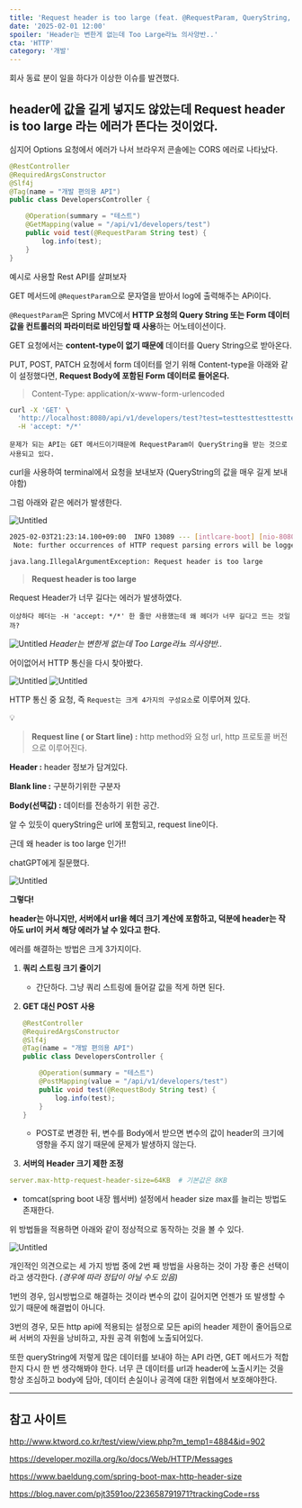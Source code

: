 ```yaml
---
title: 'Request header is too large (feat. @RequestParam, QueryString, CORS)'
date: '2025-02-01 12:00'
spoiler: 'Header는 변한게 없는데 Too Large라뇨 의사양반..'
cta: 'HTTP'
category: '개발'
---
```


회사 동료 분이 일을 하다가 이상한 이슈를 발견했다.

## header에 값을 길게 넣지도 않았는데 Request header is too large 라는 에러가 뜬다는 것이었다.

심지어 Options 요청에서 에러가 나서 브라우저 콘솔에는 CORS 에러로 나타났다. 

```java
@RestController
@RequiredArgsConstructor
@Slf4j
@Tag(name = "개발 편의용 API")
public class DevelopersController {

    @Operation(summary = "테스트")
    @GetMapping(value = "/api/v1/developers/test")
    public void test(@RequestParam String test) {
        log.info(test);
    }
}
```

예시로 사용할 Rest API를 살펴보자

GET 메서드에 `@RequestParam`으로 문자열을 받아서 log에 출력해주는 APi이다. 

`@RequestParam`은 Spring MVC에서 **HTTP 요청의 Query String 또는 Form 데이터 값을 컨트롤러의 파라미터로 바인딩할 때 사용**하는 어노테이션이다. 

GET 요청에서는 **content-type이 없기 때문에** 데이터를 Query String으로 받아온다.

PUT, POST, PATCH 요청에서 form 데이터를 얻기 위해 Content-type을 아래와 같이 설정했다면, **Request Body에 포함된 Form 데이터로 들어온다.** 

> Content-Type: application/x-www-form-urlencoded
> 

```bash
curl -X 'GET' \
  'http://localhost:8080/api/v1/developers/test?test=testtesttesttesttesttesttesttesttesttest......(중략)........testtesttesttesttesttesttesttesttesttesttesttesttesttesttesttesttesttesttesttesttesttesttesttesttesttesttesttesttesttesttest' \
  -H 'accept: */*'
```

`문제가 되는 API는 GET 메서드이기때문에 RequestParam이 QueryString을 받는 것으로 사용되고 있다. `

curl을 사용하여 terminal에서 요청을 보내보자 (QueryString의 값을 매우 길게 보내야함)

그럼 아래와 같은 에러가 발생한다.

![Untitled](./4.png)

```bash
2025-02-03T21:23:14.100+09:00  INFO 13089 --- [intlcare-boot] [nio-8080-exec-3] o.apache.coyote.http11.Http11Processor   : Error parsing HTTP request header
 Note: further occurrences of HTTP request parsing errors will be logged at DEBUG level.

java.lang.IllegalArgumentException: Request header is too large
```

> **Request header is too large**
> 

Request Header가 너무 길다는 에러가 발생하였다. 

`이상하다 헤더는 -H 'accept: */*' 한 줄만 사용했는데 왜 헤더가 너무 길다고 뜨는 것일까?`

![Untitled](./5.jpeg)
*Header는 변한게 없는데 Too Large라뇨 의사양반..*

어이없어서 HTTP 통신을 다시 찾아봤다.

![Untitled](./0.png)
![Untitled](./1.png)

HTTP 통신 중 요청, 즉 `Request는 크게 4가지의 구성요소`로 이루어져 있다. 

<aside>
💡

> **Request line ( or Start line) :** http method와 요청 url, http 프로토콜 버전으로 이루어진다. 

**Header :** header 정보가 담겨있다.

**Blank line :** 구분하기위한 구분자

**Body(선택값) :** 데이터를 전송하기 위한 공간.
> 
</aside>

알 수 있듯이 queryString은 url에 포함되고, request line이다.

근데 왜 header is too large 인가!! 

chatGPT에게 질문했다. 

![Untitled](./2.png)

**그렇다!** 

**header는 아니지만, 서버에서 url을 헤더 크기 계산에 포함하고, 덕분에 header는 작아도 url이 커서 해당 에러가 날 수 있다고 한다.**

에러를 해결하는 방법은 크게 3가지이다.

1. **쿼리 스트링 크기 줄이기**

   - 간단하다. 그냥 쿼리 스트링에 들어갈 값을 적게 하면 된다.

2. **GET 대신 POST 사용**
    
    ```java
    @RestController
    @RequiredArgsConstructor
    @Slf4j
    @Tag(name = "개발 편의용 API")
    public class DevelopersController {
    
        @Operation(summary = "테스트")
        @PostMapping(value = "/api/v1/developers/test")
        public void test(@RequestBody String test) {
            log.info(test);
        }
    }
    ```
    

   - POST로 변경한 뒤, 변수를 Body에서 받으면 변수의 값이 header의 크기에 영향을 주지 않기 때문에 문제가 발생하지 않는다. 

 

3. **서버의 Header 크기 제한 조정**

```yaml
server.max-http-request-header-size=64KB  # 기본값은 8KB
```

- tomcat(spring boot 내장 웹서버) 설정에서 header size max를 늘리는 방법도 존재한다. 

위 방법들을 적용하면 아래와 같이 정상적으로 동작하는 것을 볼 수 있다. 

![Untitled](./3.png)

개인적인 의견으로는 세 가지 방법 중에 2번 째 방법을 사용하는 것이 가장 좋은 선택이라고 생각한다. *(경우에 따라 정답이 아닐 수도 있음)*

1번의 경우, 임시방법으로 해결하는 것이라 변수의 값이 길어지면 언젠가 또 발생할 수 있기 때문에 해결법이 아니다.

3번의 경우, 모든 http api에 적용되는 설정으로 모든 api의 header 제한이 줄어듬으로써 서버의 자원을 낭비하고, 자원 공격 위험에 노출되어있다. 

또한 queryString에 저렇게 많은 데이터를 보내야 하는 API 라면, GET 메서드가 적합한지 다시 한 번 생각해봐야 한다. 너무 큰 데이터를 url과 header에 노출시키는 것을 항상 조심하고 body에 담아, 데이터 손실이나 공격에 대한 위협에서 보호해야한다.

---

## 참고 사이트

http://www.ktword.co.kr/test/view/view.php?m_temp1=4884&id=902

https://developer.mozilla.org/ko/docs/Web/HTTP/Messages

https://www.baeldung.com/spring-boot-max-http-header-size

https://blog.naver.com/pjt3591oo/223658791971?trackingCode=rss